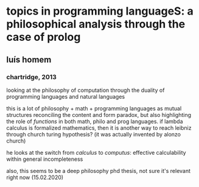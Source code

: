 # topics in programming languageS: a philosophical analysis through the case of prolog
## luís homem
### chartridge, 2013

looking at the philosophy of computation through the duality of programming languages and natural languages

this is a lot of philosophy + math + programming languages as mutual structures reconciling the content and form paradox, but also highlighting the role of *functions* in both math, philo and prog languages. if lambda calculus is formalized mathematics, then it is another way to reach leibniz through church turing hypothesis? (it was actually invented by alonzo church)

he looks at the switch from *calculus* to *computus*: effective calculability within general incompleteness

also, this seems to be a deep philosophy phd thesis, not sure it's relevant right now (15.02.2020)
